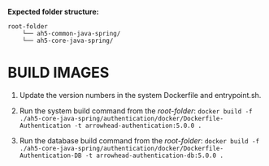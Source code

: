**Expected folder structure:**

```
root-folder
	└── ah5-common-java-spring/
	└── ah5-core-java-spring/
```

# BUILD IMAGES

1) Update the version numbers in the system Dockerfile and entrypoint.sh.

2) Run the system build command from the _root-folder_: `docker build -f ./ah5-core-java-spring/authentication/docker/Dockerfile-Authentication -t arrowhead-authentication:5.0.0 .`

3) Run the database build command from the _root-folder_: `docker build -f ./ah5-core-java-spring/authentication/docker/Dockerfile-Authentication-DB -t arrowhead-authentication-db:5.0.0 .`